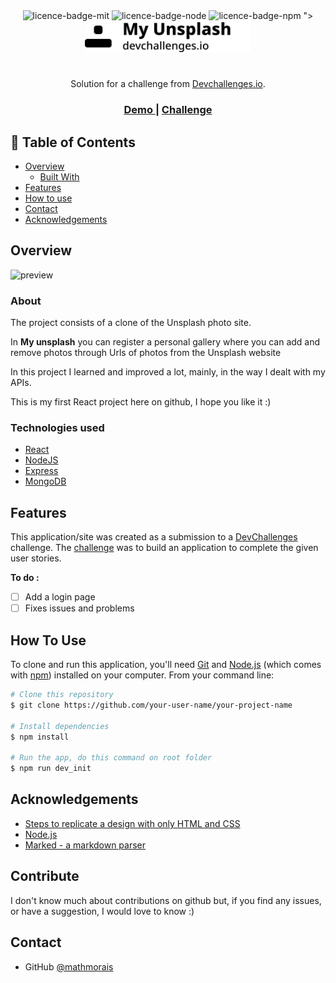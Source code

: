<div align="center">
<img alt="licence-badge-mit" src="https://img.shields.io/static/v1?label=licence&message=MIT&color=blue">
<img alt="licence-badge-node" src="https://img.shields.io/static/v1?label=node&message=v14.15.3&color=green">
<img alt="licence-badge-npm" src="https://img.shields.io/static/v1?label=npm&message=v6.14.9&color=green"<LOGO>
">
</div>

<div align="center">
<img height=50 src="./images/my_unsplash_logo.svg">
</div>

#

<div align="center">
   Solution for a challenge from  <a href="http://devchallenges.io" target="_blank">Devchallenges.io</a>.
</div>

<div align="center">
  <h3>
    <a href="https://{your-demo-link.your-domain}">
      Demo
    </a>
    <span> | </span>
    <a href="https://devchallenges.io/challenges/rYyhwJAxMfES5jNQ9YsP">
      Challenge
    </a>
  </h3>
</div>

<!-- TABLE OF CONTENTS -->

## 📝 Table of Contents

- [Overview](#overview)
  - [Built With](#built-with)
- [Features](#features)
- [How to use](#how-to-use)
- [Contact](#contact)
- [Acknowledgements](#acknowledgements)

<!-- OVERVIEW -->

## Overview

![preview](./images/preview.gif)

### About

The project consists of a clone of the Unsplash photo site.

In **My unsplash** you can register a personal gallery where you can add and remove photos through Urls of photos from the Unsplash website

In this project I learned and improved a lot, mainly, in the way I dealt with my APIs.

This is my first React project here on github, I hope you like it :)

### Technologies used

<!-- This section should list any major frameworks that you built your project using. Here are a few examples.-->

- [React](https://reactjs.org/)
- [NodeJS](https://nodejs.org/en/)
- [Express](https://expressjs.com/)
- [MongoDB](https://www.mongodb.com/)

## Features

<!-- List the features of your application or follow the template. Don't share the figma file here :) -->

This application/site was created as a submission to a [DevChallenges](https://devchallenges.io/challenges) challenge. The [challenge](https://devchallenges.io/challenges/rYyhwJAxMfES5jNQ9YsP) was to build an application to complete the given user stories.

**To do :**

- [ ] Add a login page
- [ ] Fixes issues and problems

## How To Use

<!-- Example: -->

To clone and run this application, you'll need [Git](https://git-scm.com) and [Node.js](https://nodejs.org/en/download/) (which comes with [npm](http://npmjs.com)) installed on your computer. From your command line:

```bash
# Clone this repository
$ git clone https://github.com/your-user-name/your-project-name

# Install dependencies
$ npm install

# Run the app, do this command on root folder
$ npm run dev_init
```

## Acknowledgements

<!-- This section should list any articles or add-ons/plugins that helps you to complete the project. This is optional but it will help you in the future. For example: -->

- [Steps to replicate a design with only HTML and CSS](https://devchallenges-blogs.web.app/how-to-replicate-design/)
- [Node.js](https://nodejs.org/)
- [Marked - a markdown parser](https://github.com/chjj/marked)

## Contribute

I don't know much about contributions on github but, if you find any issues, or have a suggestion, I would love to know :)

## Contact

- GitHub [@mathmorais](https://{github.com/mathmorais})
